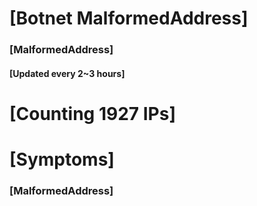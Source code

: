 # [Botnet MalformedAddress]
### [MalformedAddress]
#### [Updated every 2~3 hours]

# [Counting 1927 IPs]

# [Symptoms] 
###   [MalformedAddress]
